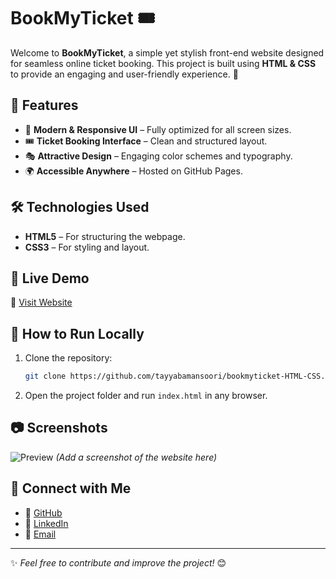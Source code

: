 # BookMyTicket 🎟️

Welcome to **BookMyTicket**, a simple yet stylish front-end website designed for seamless online ticket booking. This project is built using **HTML & CSS** to provide an engaging and user-friendly experience. 🚀

## 🌟 Features
- 🎨 **Modern & Responsive UI** – Fully optimized for all screen sizes.
- 🎟️ **Ticket Booking Interface** – Clean and structured layout.
- 🎭 **Attractive Design** – Engaging color schemes and typography.
- 🌍 **Accessible Anywhere** – Hosted on GitHub Pages.

## 🛠️ Technologies Used
- **HTML5** – For structuring the webpage.
- **CSS3** – For styling and layout.

## 📌 Live Demo
🔗 [Visit Website](https://tayyabamansoori.github.io/bookmyticket-HTML-CSS/)

## 🚀 How to Run Locally
1. Clone the repository:
   ```bash
   git clone https://github.com/tayyabamansoori/bookmyticket-HTML-CSS.git
   ```
2. Open the project folder and run `index.html` in any browser.

## 📷 Screenshots
![Preview](https://tayyabamansoori.github.io/bookmyticket-HTML-CSS/screenshot.png) *(Add a screenshot of the website here)*

## 📢 Connect with Me
- 💼 [GitHub](https://github.com/tayyabamansoori)
- 🔗 [LinkedIn](https://www.linkedin.com/in/tayyabarehan)
- 📧 [Email](mailto:tayyabarehanmansoori0099@gmail.com)

---
✨ *Feel free to contribute and improve the project!* 😊
